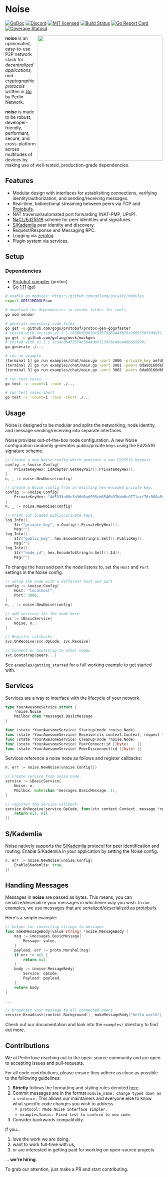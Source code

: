 # Noise

[![GoDoc][1]][2] [![Discord][7]][8] [![MIT licensed][5]][6] [![Build Status][9]][10] [![Go Report Card][11]][12] [![Coverage Statusd][13]][14]

[1]: https://godoc.org/github.com/perlin-network/noise?status.svg
[2]: https://godoc.org/github.com/perlin-network/noise
[5]: https://img.shields.io/badge/license-MIT-blue.svg
[6]: LICENSE
[7]: https://img.shields.io/discord/458332417909063682.svg
[8]: https://discord.gg/dMYfDPM
[9]: https://travis-ci.org/perlin-network/noise.svg?branch=master
[10]: https://travis-ci.org/perlin-network/noise
[11]: https://goreportcard.com/badge/github.com/perlin-network/noise
[12]: https://goreportcard.com/report/github.com/perlin-network/noise
[13]: https://codecov.io/gh/perlin-network/noise/branch/master/graph/badge.svg
[14]: https://codecov.io/gh/perlin-network/noise


<img align="right" width=400 src="media/chat.gif">

**noise** is an opinionated, easy-to-use P2P network stack for
*decentralized applications, and cryptographic protocols* written in
[Go](https://golang.org/) by Perlin Network.

**noise** is made to be robust, developer-friendly, performant, secure, and
cross-platform across multitudes of devices by making use of well-tested,
production-grade dependencies.

## Features

- Modular design with interfaces for establishing connections, verifying identity/authorization, and sending/receiving messages.
- Real-time, bidirectional streaming between peers via TCP and
  [Protobufs](https://developers.google.com/protocol-buffers/).
- NAT traversal/automated port forwarding (NAT-PMP, UPnP).
- [NaCL/Ed25519](https://tweetnacl.cr.yp.to/) scheme for peer identities and
  signatures.
- [S/Kademlia](https://ieeexplore.ieee.org/document/4447808) peer identity and discovery.
- Request/Response and Messaging RPC.
- Logging via [zerolog](https://github.com/rs/zerolog/log).
- Plugin system via services.

## Setup

### Dependencies

 - [Protobuf compiler](https://github.com/google/protobuf/releases) (protoc)
 - [Go 1.11](https://golang.org/dl/) (go)

```bash
# enable go modules: https://github.com/golang/go/wiki/Modules
export GO111MODULE=on

# download the dependencies to vendor folder for tools
go mod vendor

# generate necessary code files
go get -u github.com/gogo/protobuf/protoc-gen-gogofaster
# tested with version v1.1.1 (636bf0302bc95575d69441b25a2603156ffdddf1)
go get -u github.com/golang/mock/mockgen
# tested with v1.1.1 (c34cdb4725f4c3844d095133c6e40e448b86589b)
go generate ./...

# run an example
[terminal 1] go run examples/chat/main.go -port 3000 -private_key aefd86bdfefe4e2eca563782682d7612a856191b48844687fec1c8a22dc70f220da80160d6b3686d66a4ad8ac692a322043b0239302c5037988d4bb1e41830f1
[terminal 2] go run examples/chat/main.go -port 3001 -peers 0da80160d6b3686d66a4ad8ac692a322043b0239302c5037988d4bb1e41830f1=localhost:3000
[terminal 3] go run examples/chat/main.go -port 3002 -peers 0da80160d6b3686d66a4ad8ac692a322043b0239302c5037988d4bb1e41830f1=localhost:3000

# run test cases
go test -v -count=1 -race ./...

# run test cases short
go test -v -count=1 -race -short ./...
```

## Usage

Noise is designed to be modular and splits the networking, node identity, and message sending/receiving into separate interfaces.

Noise provides out-of-the-box node configuration. A new Noise configuration randomly generates public/private keys using the Ed25519 signature scheme.

```go
// Create a new Noise config which generate a new Ed25519 keypair.
config := &noise.Config{
    PrivateKeyHex: idAdapter.GetKeyPair().PrivateKeyHex(),
}
n, _ := noise.NewNoise(config)

// Create a Noise config from an existing hex-encoded private key.
config := &noise.Config{
    PrivateKeyHex: "4d5333a68e3a96d0ad935cb6546b97bbb0c0771acf76c868a897f65dad0b7933e1442970cce57b7a35e1803e0e8acceb04dc6abf8a73df52e808ab5d966113ac",
}
n, _ := noise.NewNoise(config)

// Print out loaded public/private keys.
log.Info().
    Str("private_key", n.Config().PrivateKeyHex()).
    Msg("")
log.Info().
    Str("public_key", hex.EncodeToString(n.Self().PublicKey)).
    Msg("")
log.Info().
    Str("node_id", hex.EncodeToString(n.Self().Id)).
    Msg("")
```

To change the host and port the node listens to, set the `Host` and `Port` settings in the Noise config.

```go
// setup the node with a different host and port
config := &noise.Config{
    Host: "localhost",
    Port: 3000,
}
n, _ := noise.NewNoise(config)

// add services for the node here.
svc := &BasicService{
    Noise, n,
}

// Register callbacks
svc.OnReceive(svc.OpCode, svc.Receive)

// Connect or bootstrap to other nodes
svc.Bootstrap(peers...)
```

See `examples/getting_started` for a full working example to get started with.

## Services

Services are a way to interface with the lifecycle of your network.


```go
type YourAwesomeService struct {
	*noise.Noise
	Mailbox chan *messages.BasicMessage
}

func (state *YourAwesomeService) Startup(node *noise.Node)              {}
func (state *YourAwesomeService) Receive(ctx context.Context, request *noise.Message) (*noise.MessageBody, error)  { return nil }
func (state *YourAwesomeService) Cleanup(node *noise.Node)              {}
func (state *YourAwesomeService) PeerConnect(id []byte)    {}
func (state *YourAwesomeService) PeerDisconnect(id []byte) {}
```

Services reference a noise node as follows and register callbacks:

```go
n, err := noise.NewNoise(&noise.Config{})

// Create service from noise node.
service := &BasicService{
    Noise: n,
    Mailbox: make(chan *messages.BasicMessage, 1),
}

// register the service callback
service.OnReceive(service.OpCode, func(ctx context.Context, message *noise.Message) (*noise.MessageBody, error) {
	return nil, nil
})
```

## S/Kademlia

Noise natively supports the [S/Kademlia]((https://ieeexplore.ieee.org/document/4447808)) protocol for peer identification and routing. Enable S/Kademlia in your application by setting the Noise config.

```go
n, err := noise.NewNoise(&noise.Config{
    EnableSKademlia: true,
})
```

## Handling Messages

Messages in **noise** are passed as bytes. This means, you can serialize/deserialize your messages in whichever way you wish. In our examples, we use messages that are serialized/deserialized as
[protobufs](https://developers.google.com/protocol-buffers/).

Here's a simple example:

```go
// helper for converting strings to messages
func makeMessageBody(value string) *noise.MessageBody {
    msg := &messages.BasicMessage{
        Message: value,
    }
    payload, err := proto.Marshal(msg)
    if err != nil {
        return nil
    }
    body := &noise.MessageBody{
        Service: opCode,
        Payload: payload,
    }
    return body
}

...

// broadcast your message to all connected peers
service.Broadcast(context.Background(), makeMessageBody("hello world"))
```

Check out our documentation and look into the `examples/` directory to find out
more.

## Contributions

We at Perlin love reaching out to the open-source community and are open to
accepting issues and pull-requests.

For all code contributions, please ensure they adhere as close as possible to
the following guidelines:

1. **Strictly** follows the formatting and styling rules denoted
   [here](https://github.com/golang/go/wiki/CodeReviewComments).
2. Commit messages are in the format `module_name: Change typed down as a sentence.`
   This allows our maintainers and everyone else to know what specific code
   changes you wish to address.
    - `protocol: Made Noise interface simpler.`
    - `examples/basic: Fixed test to conform to new code.`
3. Consider backwards compatibility.

If you...

1. love the work we are doing,
2. want to work full-time with us,
3. or are interested in getting paid for working on open-source projects

... **we're hiring**.

To grab our attention, just make a PR and start contributing.
